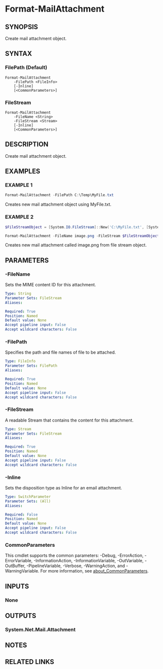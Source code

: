 ﻿---
external help file: MailTools-help.xml
Module Name: MailTools
online version:
schema: 2.0.0
---

# Format-MailAttachment

## SYNOPSIS
Create mail attachment object.

## SYNTAX

### FilePath (Default)
```
Format-MailAttachment
	-FilePath <FileInfo>
	[-Inline]
	[<CommonParameters>]
```

### FileStream
```
Format-MailAttachment
	-FileName <String>
	-FileStream <Stream>
	[-Inline]
	[<CommonParameters>]
```

## DESCRIPTION
Create mail attachment object.

## EXAMPLES

### EXAMPLE 1
```powershell
Format-MailAttachment -FilePath C:\Temp\MyFile.txt
```

Creates new mail attachment object using MyFile.txt.

### EXAMPLE 2
```powershell
$FileStreamObject = [System.IO.FileStream]::New('C:\MyFile.txt', [System.IO.FileMode]::Open)

Format-MailAttachment -FileName image.png -FileStream $FileStreamObject -Inline
```

Creates new mail attachment called image.png from file stream object.

## PARAMETERS

### -FileName
Sets the MIME content ID for this attachment.

```yaml
Type: String
Parameter Sets: FileStream
Aliases:

Required: True
Position: Named
Default value: None
Accept pipeline input: False
Accept wildcard characters: False
```

### -FilePath
Specifies the path and file names of file to be attached.

```yaml
Type: FileInfo
Parameter Sets: FilePath
Aliases:

Required: True
Position: Named
Default value: None
Accept pipeline input: False
Accept wildcard characters: False
```

### -FileStream
A readable Stream that contains the content for this attachment.

```yaml
Type: Stream
Parameter Sets: FileStream
Aliases:

Required: True
Position: Named
Default value: None
Accept pipeline input: False
Accept wildcard characters: False
```

### -Inline
Sets the disposition type as Inline for an email attachment.

```yaml
Type: SwitchParameter
Parameter Sets: (All)
Aliases:

Required: False
Position: Named
Default value: None
Accept pipeline input: False
Accept wildcard characters: False
```

### CommonParameters
This cmdlet supports the common parameters: -Debug, -ErrorAction, -ErrorVariable, -InformationAction, -InformationVariable, -OutVariable, -OutBuffer, -PipelineVariable, -Verbose, -WarningAction, and -WarningVariable. For more information, see [about_CommonParameters](http://go.microsoft.com/fwlink/?LinkID=113216).

## INPUTS

### None

## OUTPUTS

### System.Net.Mail.Attachment

## NOTES

## RELATED LINKS
